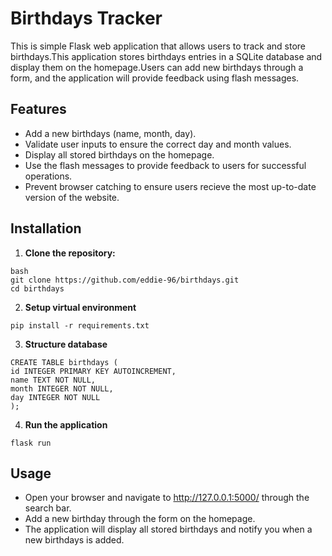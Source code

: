 # Birthdays Tracker

This is simple Flask web application that allows users to track and store birthdays.This application stores birthdays entries in a SQLite database and display them on the homepage.Users can add new birthdays through a form, and the application will provide feedback using flash messages.

## Features

- Add a new birthdays (name, month, day).
- Validate user inputs to ensure the correct day and month values.
- Display all stored birthdays on the homepage.
- Use the flash messages to provide feedback to users for successful operations.
- Prevent browser catching to ensure users recieve the most up-to-date version of the website.


## Installation

1. **Clone the repository:**

```
bash
git clone https://github.com/eddie-96/birthdays.git
cd birthdays
```

2. **Setup virtual environment**

```pip install -r requirements.txt```

3. **Structure database**

```
CREATE TABLE birthdays (
id INTEGER PRIMARY KEY AUTOINCREMENT,
name TEXT NOT NULL,
month INTEGER NOT NULL,
day INTEGER NOT NULL
);
```

4. **Run the application**

``` flask run ```

## Usage

- Open your browser  and navigate to http://127.0.0.1:5000/ through the search bar.
- Add a new birthday through the form on the homepage.
- The application will display all stored birthdays and notify you when a new birthdays is added.